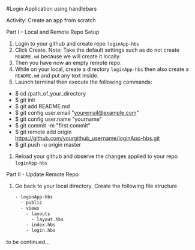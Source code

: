 #Login Application using handlebars

Activity: Create an app from scratch

Part I - Local and Remote Repo Setup
1. Login to your github and create repo ```loginApp-hbs```
1. Click Create. Note: Take the default settings such as do not create ```README.md``` because we will create it locally.
1. Then you have now an empty remote repo.
1. While on your local, create a directory ```loginApp-hbs``` then also create a ```README.md``` and put any text inside.
1. Launch terminal then execute the following commands:
  * $ cd /path_of_your_directory
  * $ git init
  * $ git add README.md
  * $ git config user.email "youremail@example.com"
  * $ git config user.name "yourname"
  * $ git commit -m "first commit"
  * $ git remote add origin https://github.com/yourgithub_username/loginApp-hbs.git
  * $ git push -u origin master
1. Reload your github and observe the changes applied to your repo ```loginApp-hbs```

Part II - Update Remote Repo
1. Go back to your local directory. Create the following file structure
	```html
	- loginApp-hbs
	  - public
	  - views
	  	- layouts
	  	  - layout.hbs
	  	- index.hbs
	  	- login.hbs
	```
to be continued...
